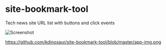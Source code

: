 # site-bookmark-tool
Tech news site URL list with buttons and click events

![Screenshot](https://raw.githubusercontent.com/kdinosaur/site-bookmark-tool/blob/master/app-img.png)

https://github.com/kdinosaur/site-bookmark-tool/blob/master/app-img.png
